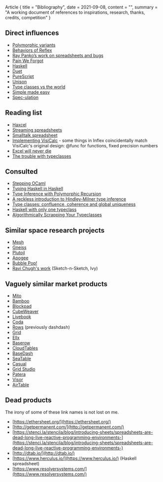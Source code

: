 Article {
 title = "Bibliography",
 date = 2021-09-08,
 content = "",
 summary = "A working document of references to inspirations, research, thanks, credits, competition"
}

## Direct influences

* [Polymorphic variants](https://caml.inria.fr/pub/papers/garrigue-polymorphic_variants-ml98.pdf)
* [Behaviors of Reflex](https://qfpl.io/posts/reflex/basics/behaviors/)
* [Ray Panko’s work on spreadsheets and bugs](https://www.researchgate.net/profile/Ray-Panko)
* [Pain We Forgot](http://lighttable.com/2014/05/16/pain-we-forgot/)
* [Haskell](https://www.haskell.org/)
* [Duet](https://chrisdone.com/toys/duet-delta/)
* [PureScript](https://www.purescript.org/)
* [Unison](https://www.unisonweb.org/)
* [Type classes vs the world](https://www.youtube.com/watch?v=hIZxTQP1ifo)
* [Simple made easy](https://www.youtube.com/watch?v=oytL881p-nQ)
* [Spec-ulation](https://m.youtube.com/watch?v=oyLBGkS5ICk) 

## Reading list

* [Haxcel](https://www.semanticscholar.org/paper/Haxcel-A-spreadsheet-interface-to-Haskell-written-Malmström/739998d4b2cd3b389f1593f20ca326f0025b3a32?p2df)
* [Streaming spreadsheets](http://hirzels.com/martin/papers/ecoop14-activesheets.pdf)
* [Smalltalk spreadsheet](http://www.bitsavers.org/pdf/xerox/xsis/XSIS_Smalltalk_Products_Apr87.pdf)
* [Implementing VisiCalc](http://rmf.vc/implementingvisicalc) -
  some things in Inflex coincidentally match VisiCalc's original
  design: @func for functions, fixed precision numbers
* [Excel will never die](https://www.notboring.co/p/excel-never-dies)
* [The trouble with typeclasses](https://pchiusano.github.io/2018-02-13/typeclasses.html)

## Consulted

* [Stepping OCaml](https://arxiv.org/abs/1906.11422)
* [Typing Haskell in Haskell](https://web.cecs.pdx.edu/~mpj/thih/thih.pdf)
* [Type Inference with Polymorphic Recursion](http://citeseerx.ist.psu.edu/viewdoc/download?doi=10.1.1.42.3091&rep=rep1&type=pdf)
* [A reckless introduction to Hindley-Milner type inference](http://reasonableapproximation.net/2019/05/05/hindley-milner.html)
* [Type classes: confluence, coherence and global uniqueness](http://blog.ezyang.com/2014/07/type-classes-confluence-coherence-global-uniqueness/)
* [Haskell with only one typeclass](http://okmij.org/ftp/Haskell/TypeClass.html#Haskell1)
* [Algorithmically Scrapping Your Typeclasses](https://reasonablypolymorphic.com/blog/algorithmic-sytc/)

## Similar space research projects

* [Mesh](http://mesh-spreadsheet.com/)
* [Gneiss](https://www.cs.cmu.edu/~shihpinc/gneiss.html)
* [Plutojl](https://plutojl.org/)
* [Apogee](https://www.apogeejs.com/)
* [Bubble Pop!](https://chrisuehlinger.com/LambdaBubblePop/)
* [Ravi Chugh's work](http://people.cs.uchicago.edu/~rchugh/)
  (Sketch-n-Sketch, Ivy)

## Vaguely similar market products

* [Mito](https://trymito.io/launch)
* [Bamboo](https://bamboolib.8080labs.com/)
* [Blockpad](https://blockpad.net/)
* [CubeWeaver](https://cubeweaver.com/)
* [Livebook](https://github.com/livebook-dev/livebook)
* [Coda](https://coda.io/welcome)
* [Rows](https://blog.rows.com/p/rows-beta) (previously dashdash)
* [Grid](https://grid.is/)
* [Ellx](https://ellx.io/)
* [Baserow](https://baserow.io/)
* [CloudTables](https://cloudtables.com/)
* [BaseDash](https://www.basedash.com/)
* [SeaTable](https://seatable.io/en/)
* [Casual](https://www.causal.app/)
* [Grid Studio](https://gridstudio.io/)
* [Patera](https://patera.io/)
* [Visor](https://www.visor.us/)
* [AirTable](https://airtable.com/)

## Dead products

The irony of some of these link names is not lost on me.

* [https://ethersheet.org/](https://ethersheet.org/)
* [http://getpermanent.com/](http://getpermanent.com/)
* [https://stenci.la/stencila/blog/introducing-sheets/spreadsheets-are-dead-long-live-reactive-programming-environments-](https://stenci.la/stencila/blog/introducing-sheets/spreadsheets-are-dead-long-live-reactive-programming-environments-)
* [http://dtab.io/](http://dtab.io/)
* [https://www.herculus.io/](https://www.herculus.io/) (Haskell spreadsheet)
* [https://www.resolversystems.com/](https://www.resolversystems.com/)

